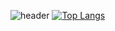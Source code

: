 ![header](https://capsule-render.vercel.app/api?type=waving&color=auto&height=240&section=header&text=DISNOTACAT&fontSize=70)
[![Top Langs](https://github-readme-stats.vercel.app/api/top-langs/?username=DISNOTACAT&layout=compact)](https://github.com/DISNOTACAT/github-readme-stats)
